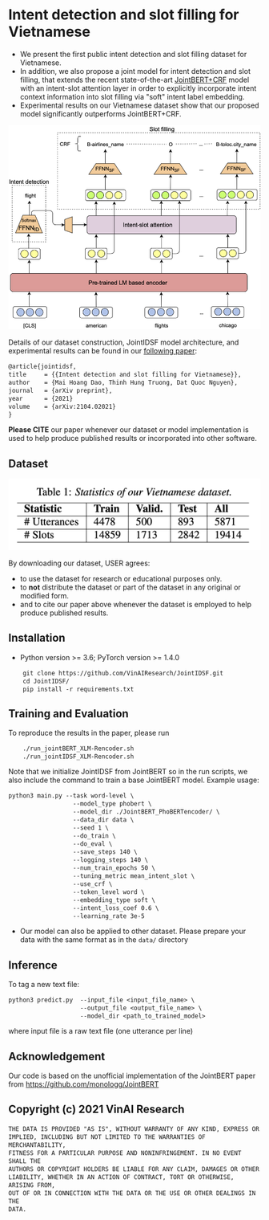 # Intent detection and slot filling for Vietnamese

- We present the first public intent detection and slot filling dataset for Vietnamese. 
- In addition, we also propose a joint model for intent detection and slot filling, that extends the recent state-of-the-art [JointBERT+CRF](https://arxiv.org/abs/1902.10909) model with an intent-slot attention layer in order to explicitly incorporate intent context information into slot filling via "soft" intent label embedding. 
- Experimental results on our Vietnamese dataset show that our proposed model significantly outperforms JointBERT+CRF.

<p align="center">	
<img width="600" alt="model" src="JointModel.png">
</p>


Details of our dataset construction, JointIDSF model architecture, and experimental results can be found in our [following paper](https://arxiv.org/abs/2104.02021):

    @article{jointidsf,
    title     = {{Intent detection and slot filling for Vietnamese}},
    author    = {Mai Hoang Dao, Thinh Hung Truong, Dat Quoc Nguyen},
    journal   = {arXiv preprint},
    year      = {2021}
    volume    = {arXiv:2104.02021}
    }

**Please CITE** our paper whenever our dataset or model implementation is used to help produce published results or incorporated into other software.

## Dataset

<p align="center">	
<img width="600" alt="statistic" src="table_statistic.png">
</p>


By downloading our dataset, USER agrees:

- to use the dataset for research or educational purposes only.
- to **not** distribute the dataset or part of the dataset in any original or modified form.
- and to cite our paper above whenever the dataset is employed to help produce published results.

## Installation
- Python version >= 3.6; PyTorch version >= 1.4.0
```
    git clone https://github.com/VinAIResearch/JointIDSF.git
    cd JointIDSF/
    pip install -r requirements.txt
```


## Training and Evaluation
To reproduce the results in the paper, please run
```
    ./run_jointBERT_XLM-Rencoder.sh
    ./run_jointIDSF_XLM-Rencoder.sh
```
Note that we initialize JointIDSF from JointBERT so in the run scripts, we also include the command to train a base JointBERT model. 
Example usage:
```
python3 main.py --task word-level \
                  --model_type phobert \
                  --model_dir ./JointBERT_PhoBERTencoder/ \
                  --data_dir data \
                  --seed 1 \
                  --do_train \
                  --do_eval \
                  --save_steps 140 \
                  --logging_steps 140 \
                  --num_train_epochs 50 \
                  --tuning_metric mean_intent_slot \
                  --use_crf \
                  --token_level word \
                  --embedding_type soft \
                  --intent_loss_coef 0.6 \
                  --learning_rate 3e-5
```
- Our model can also be applied to other dataset. Please prepare your data with the same format as in the ```data/``` directory

## Inference
To tag a new text file:
```
python3 predict.py  --input_file <input_file_name> \
                    --output_file <output_file_name> \
                    --model_dir <path_to_trained_model>
```
where input file is a raw text file (one utterance per line)
## Acknowledgement
Our code is based on the unofficial implementation of the JointBERT paper from https://github.com/monologg/JointBERT 

## Copyright (c) 2021 VinAI Research

	THE DATA IS PROVIDED "AS IS", WITHOUT WARRANTY OF ANY KIND, EXPRESS OR
	IMPLIED, INCLUDING BUT NOT LIMITED TO THE WARRANTIES OF MERCHANTABILITY,
	FITNESS FOR A PARTICULAR PURPOSE AND NONINFRINGEMENT. IN NO EVENT SHALL THE
	AUTHORS OR COPYRIGHT HOLDERS BE LIABLE FOR ANY CLAIM, DAMAGES OR OTHER
	LIABILITY, WHETHER IN AN ACTION OF CONTRACT, TORT OR OTHERWISE, ARISING FROM,
	OUT OF OR IN CONNECTION WITH THE DATA OR THE USE OR OTHER DEALINGS IN THE
	DATA.

